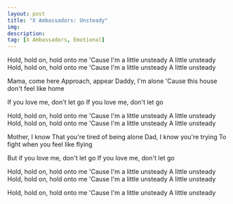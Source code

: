 ```yaml
---
layout: post
title: "X Ambassadors: Unsteady"
img: 
description: 
tag: [X Ambassadors, Emotional]
---
```


Hold, hold on, hold onto me
'Cause I'm a little unsteady
A little unsteady
Hold, hold on, hold onto me
'Cause I'm a little unsteady
A little unsteady

Mama, come here
Approach, appear
Daddy, I'm alone
'Cause this house don't feel like home

If you love me, don't let go
If you love me, don't let go

Hold, hold on, hold onto me
'Cause I'm a little unsteady
A little unsteady
Hold, hold on, hold onto me
'Cause I'm a little unsteady
A little unsteady

Mother, I know
That you're tired of being alone
Dad, I know you're trying
To fight when you feel like flying

But if you love me, don't let go
If you love me, don't let go

Hold, hold on, hold onto me
'Cause I'm a little unsteady
A little unsteady
Hold, hold on, hold onto me
'Cause I'm a little unsteady
A little unsteady

Hold, hold on, hold onto me
'Cause I'm a little unsteady
A little unsteady

